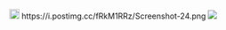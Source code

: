 <img src="[https://ibb.co/fDwTQYJ](https://i.postimg.cc/fRkM1RRz/Screenshot-24.png)https://i.postimg.cc/fRkM1RRz/Screenshot-24.png" width="18"/>
https://i.postimg.cc/fRkM1RRz/Screenshot-24.png
<img src="https://i.postimg.cc/fRkM1RRz/Screenshot-24.png">
